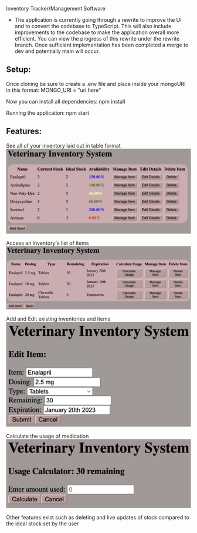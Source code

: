 Inventory Tracker/Management Software

* The application is currently going through a rewrite to improve the UI and to convert the codebase to TypeScript. This will also include improvements to the codebase to make the application overall more efficient. You can view the progress of this rewrite under the rewrite branch. Once sufficient implementation has been completed a merge to dev and potentially main will occur.

## Setup:
Once cloning be sure to create a .env file and place inside your mongoURI in this format:
MONGO_URI = "uri here"

Now you can install all dependencies:
npm install

Running the application:
npm start

## Features:
See all of your inventory laid out in table format
![placeholder](https://github.com/KelvinVan1/veterinary-inventory-tracker/blob/main/images/InventoryDetails.png?raw=true)

Access an inventory's list of items
![placeholder](https://github.com/KelvinVan1/veterinary-inventory-tracker/blob/main/images/MedicationInfo.png?raw=true)

Add and Edit existing inventories and items
![placeholder](https://github.com/KelvinVan1/veterinary-inventory-tracker/blob/main/images/EditInfo.png?raw=true)

Calculate the usage of medication
![placeholder](https://github.com/KelvinVan1/veterinary-inventory-tracker/blob/main/images/CalculateUsage.png?raw=true)

Other features exist such as deleting and live updates of stock compared to the ideal stock set by the user